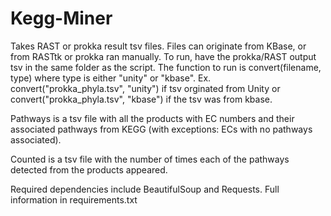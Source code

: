 # Kegg-Miner

Takes RAST or prokka result tsv files. Files can originate from KBase, or from RASTtk or prokka ran manually. To run, have the prokka/RAST output tsv in the same folder as the script. The function to run is convert(filename, type) where type is either "unity" or "kbase". Ex. convert("prokka_phyla.tsv", "unity") if tsv orginated from Unity or convert("prokka_phyla.tsv", "kbase") if the tsv was from kbase. 

Pathways is a tsv file with all the products with EC numbers and their associated pathways from KEGG (with exceptions: ECs with no pathways associated).

Counted is a tsv file with the number of times each of the pathways detected from the products appeared.

Required dependencies include BeautifulSoup and Requests. Full information in requirements.txt
